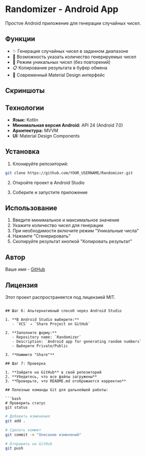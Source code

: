 # Randomizer - Android App

Простое Android приложение для генерации случайных чисел.

## Функции

- ✨ Генерация случайных чисел в заданном диапазоне
- 🔢 Возможность указать количество генерируемых чисел
- 🎯 Режим уникальных чисел (без повторений)
- 📋 Копирование результата в буфер обмена
- 🎨 Современный Material Design интерфейс

## Скриншоты

<!-- Добавьте скриншоты приложения -->

## Технологии

- **Язык:** Kotlin
- **Минимальная версия Android:** API 24 (Android 7.0)
- **Архитектура:** MVVM
- **UI:** Material Design Components

## Установка

1. Клонируйте репозиторий:
```bash
git clone https://github.com/YOUR_USERNAME/Randomizer.git
```

2. Откройте проект в Android Studio

3. Соберите и запустите приложение

## Использование

1. Введите минимальное и максимальное значения
2. Укажите количество чисел для генерации
3. При необходимости включите режим "Уникальные числа"
4. Нажмите "Сгенерировать"
5. Скопируйте результат кнопкой "Копировать результат"

## Автор

Ваше имя - [GitHub](https://github.com/YOUR_USERNAME)

## Лицензия

Этот проект распространяется под лицензией MIT.
```

## Шаг 6: Альтернативный способ через Android Studio

1. **В Android Studio выберите:**
   - `VCS` → `Share Project on GitHub`

2. **Заполните форму:**
   - Repository name: `Randomizer`
   - Description: `Android app for generating random numbers`
   - Выберите Private/Public

3. **Нажмите "Share"**

## Шаг 7: Проверка

1. **Зайдите на GitHub** в свой репозиторий
2. **Убедитесь, что все файлы загружены**
3. **Проверьте, что README.md отображается корректно**

## Полезные команды Git для дальнейшей работы:

```bash
# Проверить статус
git status
```

```bash
# Добавить изменения
git add .
```

```bash
# Сделать коммит
git commit -m "Описание изменений"
```

```bash
# Отправить на GitHub
git push

